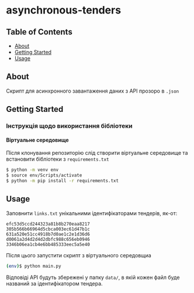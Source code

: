 # asynchronous-tenders

## Table of Contents
+ [About](#about)
+ [Getting Started](#getting_started)
+ [Usage](#usage)

## About <a name = "about"></a>
Скрипт для асинхронного завантаження даних з АРІ прозоро в `.json`

## Getting Started <a name = "getting_started"></a>
### Інструкція щодо використання бібліотеки

#### Віртуальне середовище
Після клонування репозиторію слід створити віртуальне середовище та встановити бібліотеки з `requirements.txt`
```bash
$ python -m venv env
$ source env/Scripts/activate
$ python -m pip install -r requirements.txt 
```

## Usage <a name = "usage"></a>
Заповнити `links.txt` унікальними ідентифікаторами тендерів, як-от:
```
efc53d5ccd244323a81b8b270eaa8217
305b566b66964d5cbca003ec61d47b1c
631a520e51cc4918b7d0ae1c2e1d36d6
d0061a2d4d2d4d2dbfc988c656eb0946
3346b06ea1cb4e6bb485333eec5a5e40
```
Після цього запустити скрипт з віртуального середовщиа
```bash
(env)$ python main.py
```

Відповіді АРІ будуть збережені у папку `data/`, в якій кожен файл буде названий за ідентифікатором тендера. 